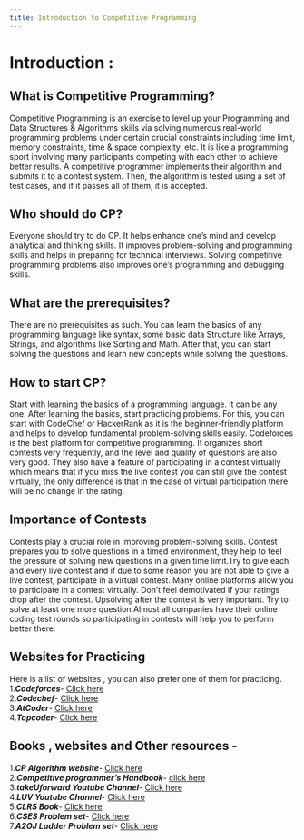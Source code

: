 ```yaml
---
title: Introduction to Competitive Programming
---
```


# Introduction :

## What is Competitive Programming?

Competitive Programming is an exercise to level up your Programming and Data Structures & Algorithms skills via solving numerous real-world programming problems under certain crucial constraints including time limit, memory constraints, time & space complexity,  etc. It is like a programming sport involving many participants competing with each other to achieve better results. A competitive programmer implements their algorithm and submits it to a contest system. Then, the algorithm is tested using a set of test cases, and if it passes all of them, it is accepted.

## Who should do CP?

Everyone should try to do CP. It helps enhance one’s mind and develop analytical and thinking skills. It improves problem-solving and programming skills and helps in preparing for technical interviews. Solving competitive programming problems also improves one’s programming and debugging skills.

## What are the prerequisites?

There are no prerequisites as such. You can learn the basics of any programming language like syntax, some basic data Structure like Arrays, Strings, and algorithms like Sorting and Math. After that, you can start solving the questions and learn new concepts while solving the questions.

## How to start CP?

Start with learning the basics of a programming language. it can be any one. After learning the basics, start practicing problems. For this, you can start with CodeChef or HackerRank as it is the beginner-friendly platform and helps to develop fundamental problem-solving skills easily.
Codeforces is the best platform for competitive programming. It organizes short contests very frequently, and the level and quality of questions are also very good. They also have a feature of participating in a contest virtually which means that if you miss the live contest you can still give the contest virtually, the only difference is that in the case of virtual participation there will be no change in the rating.

## Importance of Contests

Contests play a crucial role in improving problem-solving skills. Contest prepares you to solve questions in a timed environment, they help to feel the pressure of solving new questions in a given time limit.Try to give each and every live contest and if due to some reason you are not able to give a live contest, participate in a virtual contest. Many online platforms allow you to participate in a contest virtually. Don’t feel demotivated if your ratings drop after the contest. Upsolving after the contest is very important. Try to solve at least one more question.Almost all companies have their online coding test rounds so participating in contests will help you to perform better there.

## Websites for Practicing

Here is a list of websites , you can also prefer one of them for practicing.
<br>
1.***Codeforces***- <a href="https://codeforces.com/">Click here</a>
<br>
2.***Codechef***- <a href="https://www.codechef.com/">Click here</a>
<br>
3.***AtCoder***- <a href="https://atcoder.jp/">Click here</a>
<br>
4.***Topcoder***- <a href="https://www.topcoder.com/">Click here</a>
<br>

## Books , websites and Other resources -

1.***CP Algorithm website***- <a href="https://edutechlearners.com/download/Introduction_to_algorithms-3rd%20Edition.pdf">Click here</a>
<br>
2.***Competitive programmer’s Handbook***- <a href="https://cses.fi/book/book.pdf">click here</a>
<br>
3.***takeUforward Youtube Channel***- <a href="https://www.youtube.com/c/takeUforward">Click here</a>
<br>
4.***LUV Youtube Channel***- <a href="https://www.youtube.com/@iamluv">Click here</a>
<br>
5.***CLRS Book***- <a href="https://edutechlearners.com/download/Introduction_to_algorithms-3rd%20Edition.pdf">Click here</a>
<br>
6.***CSES Problem set***- <a href="https://cses.fi/problemset/">Click here</a>
<br>
7.***A2OJ Ladder Problem set***- <a href="https://earthshakira.github.io/a2oj-clientside/server/Ladders.html">Click here</a> 
